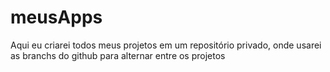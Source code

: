 # meusApps

Aqui eu criarei todos meus projetos em um repositório privado, onde usarei as branchs do github para alternar entre os projetos
